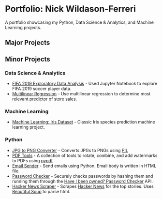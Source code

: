 # Portfolio: Nick Wildason-Ferreri
A portfolio showcasing my Python, Data Science & Analytics, and Machine Learning projects.

## Major Projects

## Minor Projects

### Data Science & Analytics
* [FIFA 2019 Exploratory Data Analysis](https://github.com/nwferreri/fifa19-eda) - Used Jupyter Notebook to explore FIFA 2019 soccer player data.
* [Multilinear Regression](https://github.com/nwferreri/multilinear-regression) - Use multilinear regression to determine most relevant predictor of store sales.

### Machine Learning
* [Machine Learning: Iris Dataset](https://github.com/nwferreri/ml-iris) - Classic Iris species prediction machine learning project.

### Python
* [JPG to PNG Converter](https://github.com/nwferreri/JPG-to-PNG-converter) - Converts JPGs to PNGs using [PIL](https://pillow.readthedocs.io/en/stable/)
* [PDF Tools](https://github.com/nwferreri/PDF-tools) - A collection of tools to rotate, combine, and add watermarks to PDFs using [pypdf](https://pypi.org/project/pypdf/)
* [Email Sender](https://github.com/nwferreri/email-sender) - Send emails using Python.  Email body is written in HTML file.
* [Password Checker](https://github.com/nwferreri/password-checker) - Securely checks passwords by hashing them and running them through the [Have I been pwned? Password Checker](https://haveibeenpwned.com/Passwords) API.
* [Hacker News Scraper](https://github.com/nwferreri/hacker-news-scraper) - Scrapes [Hacker News](https://news.ycombinator.com/news) for the top stories. Uses [Beautiful Soup](https://www.crummy.com/software/BeautifulSoup/bs4/doc/) to parse html.
